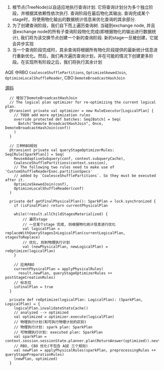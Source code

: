 1. 根节点(TreeNode)以自适应地执行查询计划. 它将查询计划分为多个独立阶段，并根据其依赖性依次执行. 查询阶段在最后物化其输出. 查询完成某个stage时，将使用物化输出的数据统计信息来优化查询的其余部分.
2. 为了创建查询阶段，我们自下而上遍历查询树. 当碰到exchange node, 并且该exchange node的所有子查询阶段物化完成(即根据物化的输出进行数据统计), 我们将为该交换节点创建一个新的查询阶段. 新的stage一旦被创建，它就会异步实现
3. 当一个查询阶段完成时，其余查询将根据所有物化阶段提供的最新统计信息进行重新优化。然后，我们再次遍历查询计划，并在可能的情况下创建更多阶段。在实现所有阶段之后，我们将执行其余计划

AQE 中RBO `CoalesceShufflePartitions`, `OptimizeSkewedJoin`, `OptimizeLocalShuffleReader`, CBO `DemoteBroadcastHashJoin` 

[源码](https://github.com/apache/spark/blob/v3.0.1/sql/core/src/main/scala/org/apache/spark/sql/execution/adaptive/AdaptiveSparkPlanExec.scala#L60)

```
  // 增加了DemoteBroadcastHashJoin
  // The logical plan optimizer for re-optimizing the current logical plan.
  @transient private val optimizer = new RuleExecutor[LogicalPlan] {
    // TODO add more optimization rules
    override protected def batches: Seq[Batch] = Seq(
      Batch("Demote BroadcastHashJoin", Once, DemoteBroadcastHashJoin(conf))
    )
  }

  // 三种RBO规则
  @transient private val queryStageOptimizerRules: Seq[Rule[SparkPlan]] = Seq(
    ReuseAdaptiveSubquery(conf, context.subqueryCache),
    CoalesceShufflePartitions(context.session),
    // The following two rules need to make use of 'CustomShuffleReaderExec.partitionSpecs'
    // added by `CoalesceShufflePartitions`. So they must be executed after it.
    OptimizeSkewedJoin(conf),
    OptimizeLocalShuffleReader(conf)
  )

  private def getFinalPhysicalPlan(): SparkPlan = lock.synchronized {
    if (isFinalPlan) return currentPhysicalPlan

    while(!result.allChildStagesMaterialized) {
        // 遍历stage
        // 一旦某个stage 完成, 则根据物化统计信息进行优化
        val logicalPlan = replaceWithQueryStagesInLogicalPlan(currentLogicalPlan, stagesToReplace)
        // 优化, 则到物理执行计划
        val (newPhysicalPlan, newLogicalPlan) = reOptimize(logicalPlan)
    }

    // 应用RBO
    currentPhysicalPlan = applyPhysicalRules(
      result.newPlan, queryStageOptimizerRules ++ postStageCreationRules)
    // 标志位
    isFinalPlan = true
  }

  private def reOptimize(logicalPlan: LogicalPlan): (SparkPlan, LogicalPlan) = {
    logicalPlan.invalidateStatsCache()
    // analyzed --> optimized
    val optimized = optimizer.execute(logicalPlan)
    // 物理执行计划(和可执行物理计划的区别)
    // 物理执行计划: spark plan: SparkPlan
    // 可物理执行计划: executed plan: SparkPlan
    val sparkPlan = context.session.sessionState.planner.plan(ReturnAnswer(optimized)).next()
    // RBO, CBO 优化(不包含 AQE 三个规则)
    val newPlan = applyPhysicalRules(sparkPlan, preprocessingRules ++ queryStagePreparationRules)
    (newPlan, optimized)
  }
```